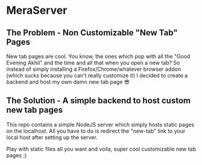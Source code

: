 # MeraServer

## The Problem - Non Customizable "New Tab" Pages 
New tab pages are cool. You know, the ones which pop with all the "Good Evening Akhil" and the time and all that when you open a new tab? 
So instead of simply installing a Firefox/Chrome/whatever browser addon (which sucks because you can't really customize it) I decided to create a backend and host my own damn new tab page :sunglasses:  

## The Solution - A simple backend to host custom new tab pages
This repo contains a simple NodeJS server which simply hosts static pages on the localhost. All you have to do is redirect the "new-tab" link to your local host after setting up the server. 

Play with static files all you want and voila, super cool customizable new tab pages ;) 
